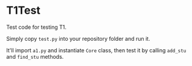 # T1Test
Test code for testing T1. 


Simply copy `test.py` into your repository folder and run it.

It'll import `a1.py` and instantiate `Core` class, then test it by calling 
`add_stu` and `find_stu` methods.
